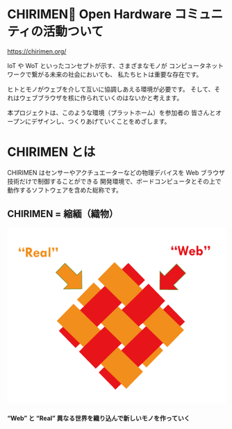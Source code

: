 # CHIRIMEN Open Hardware コミュニティの活動ついて

https://chirimen.org/

IoT や WoT といったコンセプトが示す、さまざまなモノが
コンピュータネットワークで繋がる未来の社会においても、
私たちヒトは重要な存在です。

ヒトとモノがウェブを介して互いに協調しあえる環境が必要です。
そして、それはウェブブラウザを核に作られていくのはないかと考えます。

本プロジェクトは、このような環境（プラットホーム）を参加者の
皆さんとオープンにデザインし、つくりあげていくことをめざします。


# CHIRIMEN とは

CHIRIMEN はセンサーやアクチュエーターなどの物理デバイスを Web ブラウザ技術だけで制御することができる
開発環境で、ボードコンピュータとその上で動作するソフトウェアを含めた総称です。


## CHIRIMEN = 縮緬（織物）

![chiri](./images/WebxReal.png)


#### “Web” と “Real” 異なる世界を織り込んで新しいモノを作っていく

